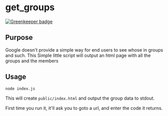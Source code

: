 # get_groups

[![Greenkeeper badge](https://badges.greenkeeper.io/halkeye/get_groups.svg)](https://greenkeeper.io/)

## Purpose

Google doesn't provide a simple way for end users to see whose in groups and such. 
This Simple little script will output an html page with all the groups and the members

## Usage

`node index.js`

This will create `public/index.html` and output the group data to stdout.

First time you run it, it'll ask you to goto a url, and enter the code it returns.
